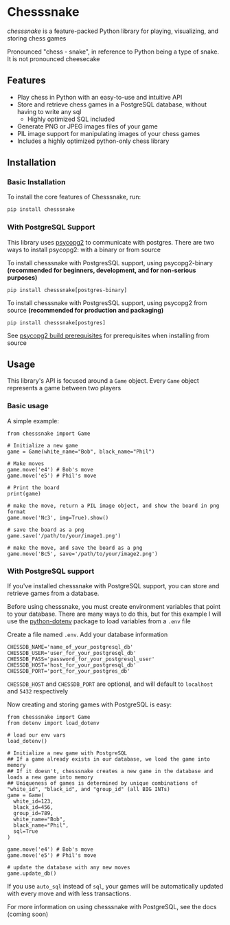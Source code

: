 # Chesssnake

*chesssnake* is a feature-packed Python library for playing, visualizing, and storing chess games

Pronounced "chess - snake", in reference to Python being a type of snake. It is not pronounced cheesecake

## Features

- Play chess in Python with an easy-to-use and intuitive API
- Store and retrieve chess games in a PostgreSQL database, without having to write any sql
  - Highly optimized SQL included
- Generate PNG or JPEG images files of your game
- PIL image support for manipulating images of your chess games
- Includes a highly optimized python-only chess library

## Installation

### Basic Installation

To install the core features of Chesssnake, run:

```bash
pip install chesssnake
```

### With PostgreSQL Support

This library uses [psycopg2](https://pypi.org/project/psycopg2/) to communicate with postgres. There are two ways to install psycopg2: with a binary or from source

To install chesssnake with PostgresSQL support, using psycopg2-binary **(recommended for beginners, development, and for non-serious purposes)**
```commandline
pip install chesssnake[postgres-binary]
```

To install chesssnake with PostgresSQL support, using psycopg2 from source **(recommended for production and packaging)**
```commandline
pip install chesssnake[postgres]
```

See [psycopg2 build prerequisites](https://www.psycopg.org/docs/install.html#build-prerequisites) for prerequisites when installing from source

## Usage
This library's API is focused around a `Game` object. Every `Game` object represents a game between two players

### Basic usage

A simple example:
```Python3
from chesssnake import Game

# Initialize a new game
game = Game(white_name="Bob", black_name="Phil")

# Make moves
game.move('e4') # Bob's move
game.move('e5') # Phil's move

# Print the board
print(game)

# make the move, return a PIL image object, and show the board in png format
game.move('Nc3', img=True).show()

# save the board as a png
game.save('/path/to/your/image1.png')

# make the move, and save the board as a png
game.move('Bc5', save='/path/to/your/image2.png')
```

### With PostgreSQL support

If you've installed chesssnake with PostgreSQL support, you can store and retrieve games from a database.

Before using chesssnake, you must create environment variables that point to your database. There are many ways to do this, but for this example I will use the [python-dotenv](https://pypi.org/project/python-dotenv/) package to load variables from a `.env` file

Create a file named `.env`. Add your database information
```commandline
CHESSDB_NAME='name_of_your_postgresql_db'
CHESSDB_USER='user_for_your_postgresql_db'
CHESSDB_PASS='password_for_your_postgresql_user'
CHESSDB_HOST='host_for_your_postgresql_db'
CHESSDB_PORT='port_for_your_postgres_db'
```
`CHESSDB_HOST` and `CHESSDB_PORT` are optional, and will default to `localhost` and `5432` respectively

Now creating and storing games with PostgreSQL is easy:

```Python3
from chesssnake import Game
from dotenv import load_dotenv

# load our env vars
load_dotenv()

# Initialize a new game with PostgreSQL
## If a game already exists in our database, we load the game into memory
## If it doesn't, chesssnake creates a new game in the database and loads a new game into memory
## Uniqueness of games is determined by unique combinations of "white_id", "black_id", and "group_id" (all BIG INTs)
game = Game(
  white_id=123,
  black_id=456,
  group_id=789,
  white_name="Bob", 
  black_name="Phil", 
  sql=True
)

game.move('e4') # Bob's move
game.move('e5') # Phil's move

# update the database with any new moves
game.update_db()
```

If you use `auto_sql` instead of `sql`, your games will be automatically updated with every move and with less transactions.

For more information on using chesssnake with PostgreSQL, see the docs (coming soon)
